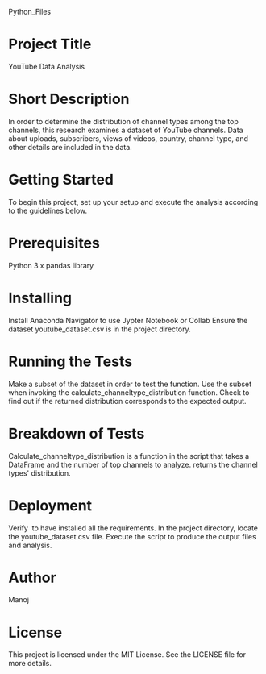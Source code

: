 Python_Files


# Project Title
YouTube Data Analysis


# Short Description
In order to determine the distribution of channel types among the top channels, this research examines a dataset of YouTube channels. Data about uploads, subscribers, views of videos, country, channel type, and other details are included in the data.



# Getting Started
To begin this project, set up your setup and execute the analysis according to the guidelines below.


# Prerequisites
Python 3.x
pandas library


# Installing

Install Anaconda Navigator to use Jypter Notebook or Collab 
Ensure the dataset youtube_dataset.csv is in the project directory.


# Running the Tests
Make a subset of the dataset in order to test the function.
Use the subset when invoking the calculate_channeltype_distribution function.
Check to find out if the returned distribution corresponds to the expected output.


# Breakdown of Tests
Calculate_channeltype_distribution is a function in the script that takes a DataFrame and the number of top channels to analyze.
returns the channel types' distribution.

# Deployment
Verify  to have installed all the requirements.
In the project directory, locate the youtube_dataset.csv file.
Execute the script to produce the output files and analysis.

# Author
Manoj 

# License
This project is licensed under the MIT License. See the LICENSE file for more details.


